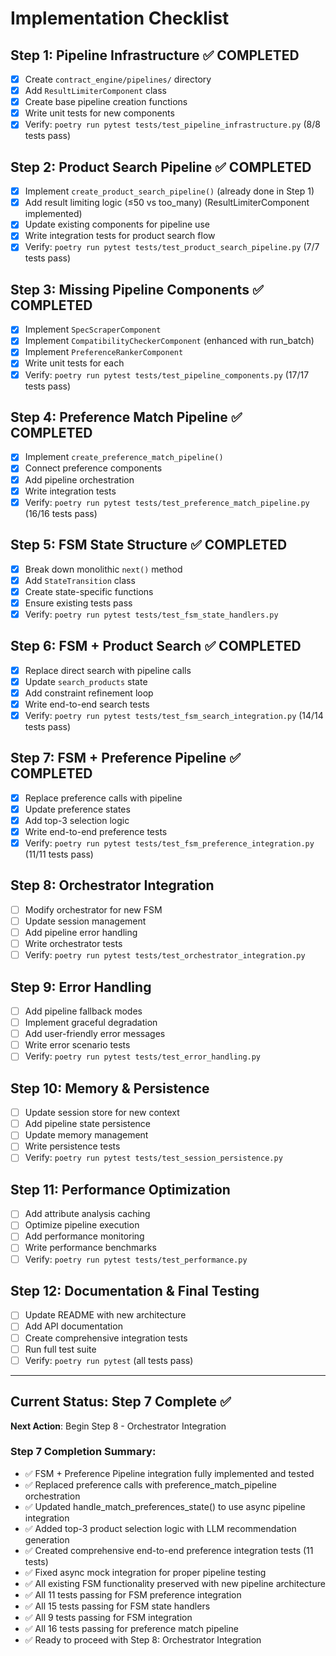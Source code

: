 # Implementation Checklist

## Step 1: Pipeline Infrastructure ✅ COMPLETED
- [x] Create `contract_engine/pipelines/` directory
- [x] Add `ResultLimiterComponent` class
- [x] Create base pipeline creation functions
- [x] Write unit tests for new components
- [x] Verify: `poetry run pytest tests/test_pipeline_infrastructure.py` (8/8 tests pass)

## Step 2: Product Search Pipeline ✅ COMPLETED
- [x] Implement `create_product_search_pipeline()` (already done in Step 1)
- [x] Add result limiting logic (≤50 vs too_many) (ResultLimiterComponent implemented)
- [x] Update existing components for pipeline use
- [x] Write integration tests for product search flow
- [x] Verify: `poetry run pytest tests/test_product_search_pipeline.py` (7/7 tests pass)

## Step 3: Missing Pipeline Components ✅ COMPLETED
- [x] Implement `SpecScraperComponent`
- [x] Implement `CompatibilityCheckerComponent` (enhanced with run_batch)
- [x] Implement `PreferenceRankerComponent`
- [x] Write unit tests for each
- [x] Verify: `poetry run pytest tests/test_pipeline_components.py` (17/17 tests pass)

## Step 4: Preference Match Pipeline ✅ COMPLETED
- [x] Implement `create_preference_match_pipeline()`
- [x] Connect preference components
- [x] Add pipeline orchestration
- [x] Write integration tests
- [x] Verify: `poetry run pytest tests/test_preference_match_pipeline.py` (16/16 tests pass)

## Step 5: FSM State Structure ✅ COMPLETED
- [x] Break down monolithic `next()` method
- [x] Add `StateTransition` class
- [x] Create state-specific functions
- [x] Ensure existing tests pass
- [x] Verify: `poetry run pytest tests/test_fsm_state_handlers.py`

## Step 6: FSM + Product Search ✅ COMPLETED
- [x] Replace direct search with pipeline calls
- [x] Update `search_products` state
- [x] Add constraint refinement loop
- [x] Write end-to-end search tests
- [x] Verify: `poetry run pytest tests/test_fsm_search_integration.py` (14/14 tests pass)

## Step 7: FSM + Preference Pipeline ✅ COMPLETED
- [x] Replace preference calls with pipeline
- [x] Update preference states
- [x] Add top-3 selection logic
- [x] Write end-to-end preference tests
- [x] Verify: `poetry run pytest tests/test_fsm_preference_integration.py` (11/11 tests pass)

## Step 8: Orchestrator Integration
- [ ] Modify orchestrator for new FSM
- [ ] Update session management
- [ ] Add pipeline error handling
- [ ] Write orchestrator tests
- [ ] Verify: `poetry run pytest tests/test_orchestrator_integration.py`

## Step 9: Error Handling
- [ ] Add pipeline fallback modes
- [ ] Implement graceful degradation
- [ ] Add user-friendly error messages
- [ ] Write error scenario tests
- [ ] Verify: `poetry run pytest tests/test_error_handling.py`

## Step 10: Memory & Persistence
- [ ] Update session store for new context
- [ ] Add pipeline state persistence
- [ ] Update memory management
- [ ] Write persistence tests
- [ ] Verify: `poetry run pytest tests/test_session_persistence.py`

## Step 11: Performance Optimization
- [ ] Add attribute analysis caching
- [ ] Optimize pipeline execution
- [ ] Add performance monitoring
- [ ] Write performance benchmarks
- [ ] Verify: `poetry run pytest tests/test_performance.py`

## Step 12: Documentation & Final Testing
- [ ] Update README with new architecture
- [ ] Add API documentation
- [ ] Create comprehensive integration tests
- [ ] Run full test suite
- [ ] Verify: `poetry run pytest` (all tests pass)

---

## Current Status: Step 7 Complete ✅

**Next Action**: Begin Step 8 - Orchestrator Integration

### Step 7 Completion Summary:
- ✅ FSM + Preference Pipeline integration fully implemented and tested
- ✅ Replaced preference calls with preference_match_pipeline orchestration
- ✅ Updated handle_match_preferences_state() to use async pipeline integration
- ✅ Added top-3 product selection logic with LLM recommendation generation
- ✅ Created comprehensive end-to-end preference integration tests (11 tests)
- ✅ Fixed async mock integration for proper pipeline testing
- ✅ All existing FSM functionality preserved with new pipeline architecture
- ✅ All 11 tests passing for FSM preference integration
- ✅ All 15 tests passing for FSM state handlers
- ✅ All 9 tests passing for FSM integration
- ✅ All 16 tests passing for preference match pipeline
- ✅ Ready to proceed with Step 8: Orchestrator Integration
